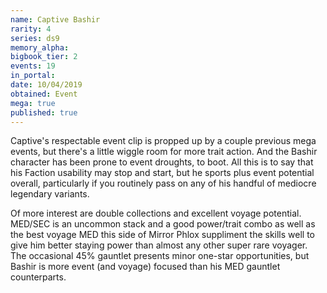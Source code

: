 ```yaml
---
name: Captive Bashir
rarity: 4
series: ds9
memory_alpha:
bigbook_tier: 2
events: 19
in_portal:
date: 10/04/2019
obtained: Event
mega: true
published: true
---
```


Captive's respectable event clip is propped up by a couple previous mega events, but there's a little wiggle room for more trait action. And the Bashir character has been prone to event droughts, to boot. All this is to say that his Faction usability may stop and start, but he sports plus event potential overall, particularly if you routinely pass on any of his handful of mediocre legendary variants.

Of more interest are double collections and excellent voyage potential. MED/SEC is an uncommon stack and a good power/trait combo as well as the best voyage MED this side of Mirror Phlox suppliment the skills well to give him better staying power than almost any other super rare voyager. The occasional 45% gauntlet presents minor one-star opportunities, but Bashir is more event (and voyage) focused than his MED gauntlet counterparts.
